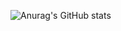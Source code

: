 ![Anurag's GitHub stats](https://github-readme-stats.vercel.app/api?username=NathanielNguyen11&hide=contribs,prs)
